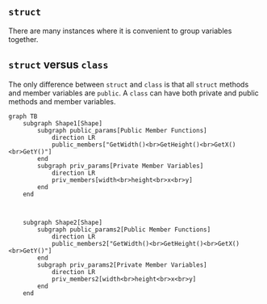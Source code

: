 
## `struct`

There are many instances where it is convenient to group variables together.

## `struct` versus `class`
The only difference between `struct` and `class` is that all `struct` methods 
and member variables are `public`.  A `class` can have both private and 
public methods and member variables.


```mermaid
graph TB
    subgraph Shape1[Shape]
        subgraph public_params[Public Member Functions]
            direction LR
            public_members["GetWidth()<br>GetHeight()<br>GetX()<br>GetY()"]
        end
        subgraph priv_params[Private Member Variables]
            direction LR
            priv_members[width<br>height<br>x<br>y]
        end
    end
    
    
    
    subgraph Shape2[Shape]
        subgraph public_params2[Public Member Functions]
            direction LR
            public_members2["GetWidth()<br>GetHeight()<br>GetX()<br>GetY()"]
        end
        subgraph priv_params2[Private Member Variables]
            direction LR
            priv_members2[width<br>height<br>x<br>y]
        end
    end
```
